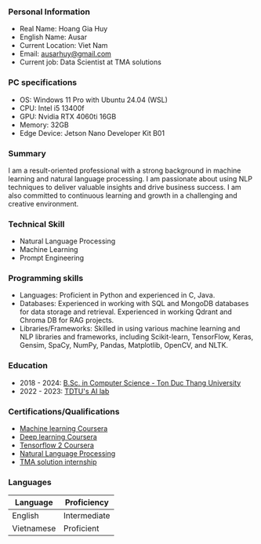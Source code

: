 ### Personal Information
- Real Name: Hoang Gia Huy
- English Name: Ausar
- Current Location: Viet Nam
- Email: ausarhuy@gmail.com
- Current job: Data Scientist at TMA solutions
### PC specifications
- OS: Windows 11 Pro with Ubuntu 24.04 (WSL)
- CPU: Intel i5 13400f
- GPU: Nvidia RTX 4060ti 16GB
- Memory: 32GB
- Edge Device: Jetson Nano Developer Kit B01
### Summary
I am a result-oriented professional with a strong background in machine learning and natural language processing. I am passionate about using NLP techniques to deliver valuable insights and drive business success. I am also committed to continuous learning and growth in a challenging and creative environment.
### Technical Skill
- Natural Language Processing
- Machine Learning
- Prompt Engineering
### Programming skills
- Languages: Proficient in Python and experienced in C, Java.
- Databases: Experienced in working with SQL and MongoDB databases for data storage and retrieval. Experienced in working Qdrant and Chroma DB for RAG projects.
- Libraries/Frameworks: Skilled in using various machine learning and NLP libraries and frameworks, including Scikit-learn, TensorFlow, Keras, Gensim, SpaCy, NumPy, Pandas, Matplotlib, OpenCV, and NLTK.
### Education
- 2018 - 2024: [B.Sc. in Computer Science - Ton Duc Thang University](https://www.linkedin.com/school/ton-duc-thang-university/?originalSubdomain=vn)
- 2022 - 2023: [TDTU's AI lab](https://sites.google.com/view/ailab-tdtu)
### Certifications/Qualifications
- [Machine learning Coursera](https://coursera.org/share/7d1a910c51a1218e6a9d3d516a9f6554)
- [Deep learning Coursera](https://coursera.org/share/697dad03c3b610146a57800048f7fc99)
- [Tensorflow 2 Coursera](https://coursera.org/share/d0a059ef2f9604cd33c9bffe4ef2bf6f)
- [Natural Language Processing](https://coursera.org/share/7e1eb25ab5a56b87c3eb2e03a75f512a)
- [TMA solution internship](https://drive.google.com/file/d/1zEIiZgmsiKuCugvIY1UujxmAolX1bG46/view?usp=sharing)
### Languages
| Language   | Proficiency  |
|------------|--------------|
| English    | Intermediate |
| Vietnamese | Proficient   |
